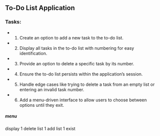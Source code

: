 ## To-Do List Application

### Tasks:  
- 1. Create an option to add a new task to the to-do list.  
- 2. Display all tasks in the to-do list with numbering for easy identification.  
- 3. Provide an option to delete a specific task by its number.  
- 4. Ensure the to-do list persists within the application’s session.  
- 5. Handle edge cases like trying to delete a task from an empty list or entering an invalid task number.  
- 6. Add a menu-driven interface to allow users to choose between options until they exit.  

##### menu
display 1
delete list 1
add list 1
exist
